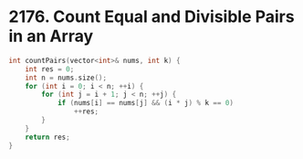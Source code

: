 # 2176. Count Equal and Divisible Pairs in an Array

```cpp
int countPairs(vector<int>& nums, int k) {
    int res = 0;
    int n = nums.size();
    for (int i = 0; i < n; ++i) {
        for (int j = i + 1; j < n; ++j) {
            if (nums[i] == nums[j] && (i * j) % k == 0)
                ++res;
        }
    }
    return res;
}
```
